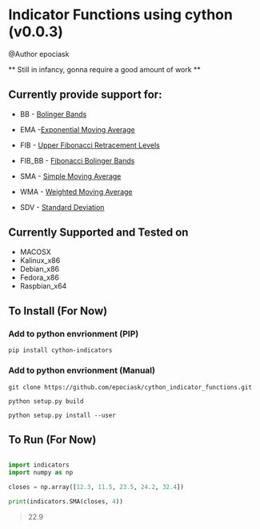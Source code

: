 # Indicator Functions using cython (v0.0.3)
@Author epociask

** Still in infancy, gonna require a good amount of work ** 

## Currently provide support for:
* BB - [Bolinger Bands](https://www.investopedia.com/articles/technical/102201.asp)

* EMA -[Exponential Moving Average](https://www.investopedia.com/terms/e/ema.asp)

* FIB - [Upper Fibonacci Retracement Levels](https://www.investopedia.com/terms/f/fibonacciretracement.asp)

* FIB_BB - [Fibonacci Bolinger Bands](https://www.motivewave.com/studies/bollinger_bands_fib_ratios.htm)

* SMA - [Simple Moving Average](https://www.investopedia.com/terms/s/sma.asp)

* WMA - [Weighted Moving Average](https://www.fidelity.com/learning-center/trading-investing/technical-analysis/technical-indicator-guide/wma)

* SDV - [Standard Deviation](https://www.mathsisfun.com/data/standard-deviation-formulas.html)


## Currently Supported and Tested on

* MACOSX
* Kalinux_x86
* Debian_x86
* Fedora_x86
* Raspbian_x64

## To Install (For Now)

### Add to python envrionment (PIP) 
```Shell
pip install cython-indicators  
```

### Add to python envrionment (Manual)
``` Shell
git clone https://github.com/epociask/cython_indicator_functions.git 

python setup.py build 

python setup.py install --user 
```


## To Run (For Now)

```python

import indicators
import numpy as np 

closes = np.array([12.3, 11.5, 23.5, 24.2, 32.4])

print(indicators.SMA(closes, 4))
```
>22.9
```

```
